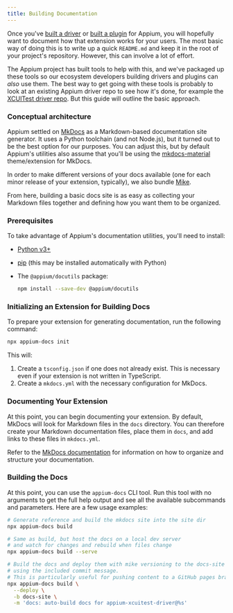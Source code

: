 ```yaml
---
title: Building Documentation
---
```


Once you've [built a driver](./build-drivers.md) or [built a plugin](./build-plugins.md) for Appium,
you will hopefully want to document how that extension works for your users. The most basic way of
doing this is to write up a quick `README.md` and keep it in the root of your project's repository.
However, this can involve a lot of effort.

The Appium project has built tools to help with this, and we've packaged up these tools so our
ecosystem developers building drivers and plugins can _also_ use them. The best way to get going
with these tools is probably to look at an existing Appium driver repo to see how it's done, for
example the [XCUITest driver repo](https://github.com/appium/appium-xcuitest-driver). But this guide
will outline the basic approach.

### Conceptual architecture

Appium settled on [MkDocs](https://www.mkdocs.org/) as a Markdown-based documentation site
generator. It uses a Python toolchain (and not Node.js), but it turned out to be the best option
for our purposes. You can adjust this, but by default Appium's utilities also assume that you'll be
using the [mkdocs-material](https://squidfunk.github.io/mkdocs-material/) theme/extension for
MkDocs.

In order to make different versions of your docs available (one for each minor release of your
extension, typically), we also bundle [Mike](https://github.com/jimporter/mike).

From here, building a basic docs site is as easy as collecting your Markdown files together and
defining how you want them to be organized.

### Prerequisites

To take advantage of Appium's documentation utilities, you'll need to install:

- [Python v3+](https://www.python.org/downloads/)
- [pip](https://pip.pypa.io/en/stable/installation/) (this may be installed automatically with Python)
- The `@appium/docutils` package:

    ```bash
    npm install --save-dev @appium/docutils
    ```

### Initializing an Extension for Building Docs

To prepare your extension for generating documentation, run the following command:

```bash
npx appium-docs init
```

This will:

1. Create a `tsconfig.json` if one does not already exist. This is necessary even if your extension
is not written in TypeScript.
2. Create a `mkdocs.yml` with the necessary configuration for MkDocs.

### Documenting Your Extension

At this point, you can begin documenting your extension. By default, MkDocs will look for Markdown
files in the `docs` directory. You can therefore create your Markdown documentation files, place
them in `docs`, and add links to these files in `mkdocs.yml`.

Refer to the [MkDocs documentation](https://www.mkdocs.org/user-guide/writing-your-docs/) for
information on how to organize and structure your documentation. 

### Building the Docs

At this point, you can use the `appium-docs` CLI tool. Run this tool with no arguments to get the
full help output and see all the available subcommands and parameters. Here are a few usage
examples:

```bash
# Generate reference and build the mkdocs site into the site dir
npx appium-docs build

# Same as build, but host the docs on a local dev server
# and watch for changes and rebuild when files change
npx appium-docs build --serve

# Build the docs and deploy them with mike versioning to the docs-site branch
# using the included commit message.
# This is particularly useful for pushing content to a GitHub pages branch!
npx appium-docs build \
  --deploy \
  -b docs-site \
  -m 'docs: auto-build docs for appium-xcuitest-driver@%s'
```
